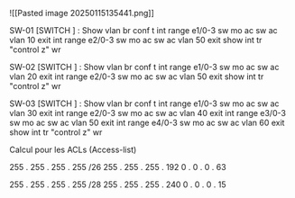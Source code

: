 
![[Pasted image 20250115135441.png]]

SW-01 [SWITCH ] : 
Show vlan br 
conf t 
int range e1/0-3 
sw mo ac 
sw ac vlan 10 
exit
int range e2/0-3 
sw mo ac 
sw ac vlan 50 
exit 
show int tr 
"control z" 
wr


SW-02 [SWITCH ] : 
Show vlan br 
conf t 
int range e1/0-3 
sw mo ac 
sw ac vlan 20 
exit
int range e2/0-3 
sw mo ac 
sw ac vlan 50 
exit 
show int tr 
"control z" 
wr

SW-03 [SWITCH ] : 
Show vlan br 
conf t 
int range e1/0-3 
sw mo ac 
sw ac vlan 30 
exit
int range e2/0-3 
sw mo ac 
sw ac vlan 40 
exit 
int range e3/0-3 
sw mo ac 
sw ac vlan 50 
exit
int range e4/0-3 
sw mo ac 
sw ac vlan 60 
exit
show int tr 
"control z" 
wr

Calcul pour les ACLs (Access-list)

255 . 255 . 255 . 255     /26
255 . 255 . 255 . 192
0   .   0   .  0   .  63 


255 . 255 . 255 . 255     /28
255 . 255 . 255 . 240
0   .   0   .  0   .  15 

